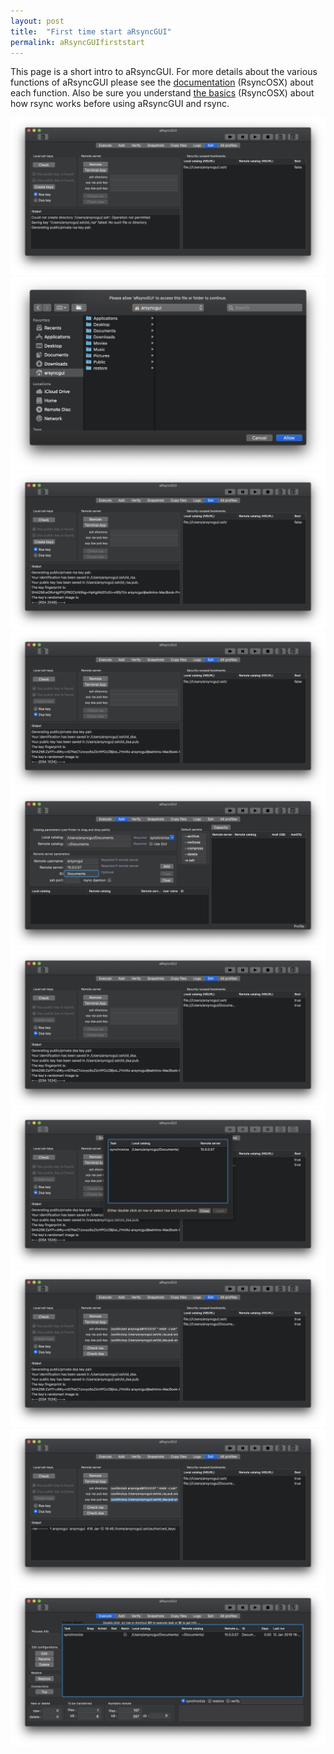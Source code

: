 ```yaml
---
layout: post
title:  "First time start aRsyncGUI"
permalink: aRsyncGUIfirststart
---
```

This page is a short intro to aRsyncGUI. For more details about the various functions of aRsyncGUI please see the [documentation](/AboutaRsyncGUI) (RsyncOSX) about each function. Also be sure you understand  [the basics](/HowtoUseaRsyncGUI) (RsyncOSX) about how rsync works before using aRsyncGUI and rsync.

![](/images/RsyncOSX/master/aRsyncGUIfirststart/main1.png)
![](/images/RsyncOSX/master/aRsyncGUIfirststart/main2.png)
![](/images/RsyncOSX/master/aRsyncGUIfirststart/main3.png)
![](/images/RsyncOSX/master/aRsyncGUIfirststart/main4.png)
![](/images/RsyncOSX/master/aRsyncGUIfirststart/main5.png)
![](/images/RsyncOSX/master/aRsyncGUIfirststart/main6.png)
![](/images/RsyncOSX/master/aRsyncGUIfirststart/main7.png)
![](/images/RsyncOSX/master/aRsyncGUIfirststart/main8.png)
![](/images/RsyncOSX/master/aRsyncGUIfirststart/main9.png)
![](/images/RsyncOSX/master/aRsyncGUIfirststart/main10.png)
